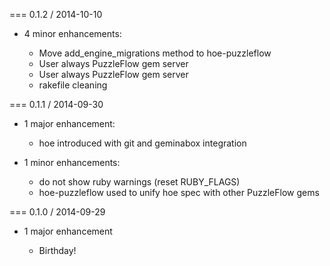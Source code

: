 === 0.1.2 / 2014-10-10

* 4 minor enhancements:

  * Move add_engine_migrations method to hoe-puzzleflow
  * User always PuzzleFlow gem server
  * User always PuzzleFlow gem server
  * rakefile cleaning

=== 0.1.1 / 2014-09-30

* 1 major enhancement:

  * hoe introduced with git and geminabox integration

* 1 minor enhancements:

  * do not show ruby warnings (reset RUBY_FLAGS)
  * hoe-puzzleflow used to unify hoe spec with other PuzzleFlow gems

=== 0.1.0 / 2014-09-29

* 1 major enhancement

  * Birthday!




